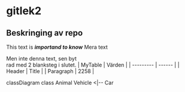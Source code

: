 # gitlek2
## Beskringing  av repo
This text is ***importand to know***
Mera text

Men inte denna text, sen byt  
rad med 2 blanksteg i slutet.
| MyTable   | Värden |
| --------- | ------ |
| Header    | Title  |
| Paragraph | 2258   |

classDiagram
class Animal
Vehicle <|-- Car
